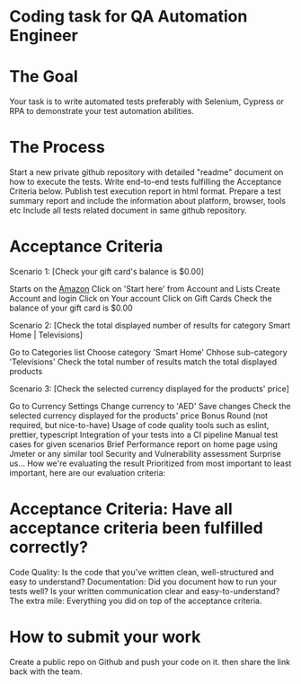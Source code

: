 # Coding task for QA Automation Engineer
# The Goal

Your task is to write automated tests preferably with Selenium, Cypress or RPA to demonstrate your test automation abilities.

# The Process

Start a new private github repository with detailed "readme" document on how to execute the tests.
Write end-to-end tests fulfilling the Acceptance Criteria below.
Publish test execution report in html format.
Prepare a test summary report and include the information about platform, browser, tools etc
Include all tests related document in same github repository.

# Acceptance Criteria

Scenario 1: [Check your gift card's balance is $0.00]

Starts on the [Amazon](https://www.amazon.com/)
Click on 'Start here' from Account and Lists
Create Account and login
Click on Your account
Click on Gift Cards
Check the balance of your gift card is $0.00

Scenario 2: [Check the total displayed number of results for category Smart Home | Televisions]

Go to Categories list
Choose category 'Smart Home'
Chhose sub-category 'Televisions'
Check the total number of results match the total displayed products

Scenario 3: [Check the selected currency displayed for the products' price]

Go to Currency Settings
Change currency to 'AED'
Save changes
Check the selected currency displayed for the products' price
Bonus Round (not required, but nice-to-have)
Usage of code quality tools such as eslint, prettier, typescript
Integration of your tests into a CI pipeline
Manual test cases for given scenarios
Brief Performance report on home page using Jmeter or any similar tool
Security and Vulnerability assessment
Surprise us…
How we're evaluating the result
Prioritized from most important to least important, here are our evaluation criteria:

# Acceptance Criteria: Have all acceptance criteria been fulfilled correctly?

Code Quality: Is the code that you've written clean, well-structured and easy to understand?
Documentation: Did you document how to run your tests well? Is your written communication clear and easy-to-understand?
The extra mile: Everything you did on top of the acceptance criteria.

# How to submit your work
Create a public repo on Github and push your code on it. then share the link back with the team.
